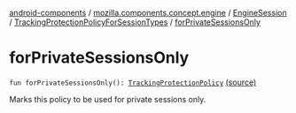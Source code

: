 [android-components](../../../index.md) / [mozilla.components.concept.engine](../../index.md) / [EngineSession](../index.md) / [TrackingProtectionPolicyForSessionTypes](index.md) / [forPrivateSessionsOnly](./for-private-sessions-only.md)

# forPrivateSessionsOnly

`fun forPrivateSessionsOnly(): `[`TrackingProtectionPolicy`](../-tracking-protection-policy/index.md) [(source)](https://github.com/mozilla-mobile/android-components/blob/master/components/concept/engine/src/main/java/mozilla/components/concept/engine/EngineSession.kt#L311)

Marks this policy to be used for private sessions only.

